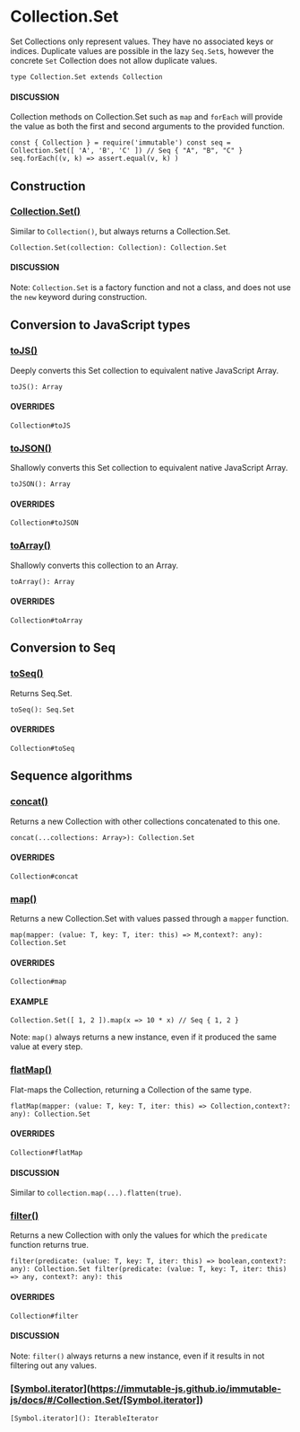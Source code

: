 # Collection.Set

Set Collections only represent values. They have no associated keys or indices. Duplicate values are possible in the lazy `Seq.Set`s, however the concrete `Set` Collection does not allow duplicate values.

```
type Collection.Set extends Collection
```

#### DISCUSSION

Collection methods on Collection.Set such as `map` and `forEach` will provide the value as both the first and second arguments to the provided function.

```
const { Collection } = require('immutable') const seq = Collection.Set([ 'A', 'B', 'C' ]) // Seq { "A", "B", "C" } seq.forEach((v, k) => assert.equal(v, k) )
```

## Construction


### [Collection.Set()](https://immutable-js.github.io/immutable-js/docs/#/Collection.Set/Collection.Set)

Similar to `Collection()`, but always returns a Collection.Set.

```
Collection.Set(collection: Collection): Collection.Set 
```

#### DISCUSSION

Note: `Collection.Set` is a factory function and not a class, and does not use the `new` keyword during construction.

## Conversion to JavaScript types


### [toJS()](https://immutable-js.github.io/immutable-js/docs/#/Collection.Set/toJS)

Deeply converts this Set collection to equivalent native JavaScript Array.

```
toJS(): Array 
```

#### OVERRIDES

```
Collection#toJS
```

### [toJSON()](https://immutable-js.github.io/immutable-js/docs/#/Collection.Set/toJSON)

Shallowly converts this Set collection to equivalent native JavaScript Array.

```
toJSON(): Array 
```

#### OVERRIDES

```
Collection#toJSON
```

### [toArray()](https://immutable-js.github.io/immutable-js/docs/#/Collection.Set/toArray)

Shallowly converts this collection to an Array.

```
toArray(): Array 
```

#### OVERRIDES

```
Collection#toArray
```

## Conversion to Seq


### [toSeq()](https://immutable-js.github.io/immutable-js/docs/#/Collection.Set/toSeq)

Returns Seq.Set.

```
toSeq(): Seq.Set 
```

#### OVERRIDES

```
Collection#toSeq
```

## Sequence algorithms


### [concat()](https://immutable-js.github.io/immutable-js/docs/#/Collection.Set/concat)

Returns a new Collection with other collections concatenated to this one.

```
concat(...collections: Array>): Collection.Set 
```

#### OVERRIDES

```
Collection#concat
```

### [map()](https://immutable-js.github.io/immutable-js/docs/#/Collection.Set/map)

Returns a new Collection.Set with values passed through a `mapper` function.

```
map(mapper: (value: T, key: T, iter: this) => M,context?: any): Collection.Set 
```

#### OVERRIDES

```
Collection#map
```

#### EXAMPLE

```
Collection.Set([ 1, 2 ]).map(x => 10 * x) // Seq { 1, 2 }
```

Note: `map()` always returns a new instance, even if it produced the same value at every step.

### [flatMap()](https://immutable-js.github.io/immutable-js/docs/#/Collection.Set/flatMap)

Flat-maps the Collection, returning a Collection of the same type.

```
flatMap(mapper: (value: T, key: T, iter: this) => Collection,context?: any): Collection.Set 
```

#### OVERRIDES

```
Collection#flatMap
```

#### DISCUSSION

Similar to `collection.map(...).flatten(true)`.

### [filter()](https://immutable-js.github.io/immutable-js/docs/#/Collection.Set/filter)

Returns a new Collection with only the values for which the `predicate` function returns true.

```
filter(predicate: (value: T, key: T, iter: this) => boolean,context?: any): Collection.Set filter(predicate: (value: T, key: T, iter: this) => any, context?: any): this 
```

#### OVERRIDES

```
Collection#filter
```

#### DISCUSSION

Note: `filter()` always returns a new instance, even if it results in not filtering out any values.

### [[Symbol.iterator]()](https://immutable-js.github.io/immutable-js/docs/#/Collection.Set/[Symbol.iterator])

```
[Symbol.iterator](): IterableIterator
```